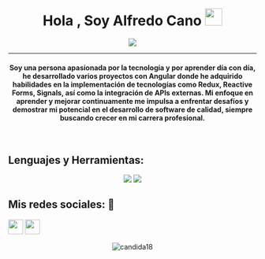 <h1 align="center">Hola , Soy Alfredo Cano <img src="https://media.giphy.com/media/hvRJCLFzcasrR4ia7z/giphy.gif" width="35"></h1>
<p align="center">
  <a href="https://github.com/DenverCoder1/readme-typing-svg"><img src="https://readme-typing-svg.herokuapp.com?lines=Desarrollador+Web+jr;Estudiante+de+Ingeniería+en+Sistemas&center=true&width=500&height=50"></a>
</p>
<hr/>
<h4 align="center">Soy una persona apasionada por la tecnología y por aprender día con día, he desarrollado varios proyectos con Angular donde he adquirido habilidades en la implementación de tecnologías como Redux, Reactive Forms, Signals, así como la integración de APIs externas. Mi enfoque en aprender y mejorar continuamente me impulsa a enfrentar desafíos y demostrar mi potencial en el desarrollo de software de calidad, siempre buscando crecer en mi carrera profesional.</h4>
<br>

## Lenguajes y Herramientas:

<div align="center">
  <img src="https://skillicons.dev/icons?i=flutter,git,github,angular,bootstrap,js,html,css,discord" />
   <img src="https://skillicons.dev/icons?i=mysql,php,postman,ts,ubuntu,vscode" />
</div>

## Mis redes sociales: 💬

[<img src="https://skillicons.dev/icons?i=linkedin" width="30px">](https://www.linkedin.com/in/alfredo-cano-programador/)
[<img src="https://skillicons.dev/icons?i=github" width="30px">](https://github.com/MidoriAC)

<p align="center"> <img src="https://komarev.com/ghpvc/?username=MidoriAC&label=Profile%20views&color=0e75b6&style=plastic" alt="candida18" /> </p>
